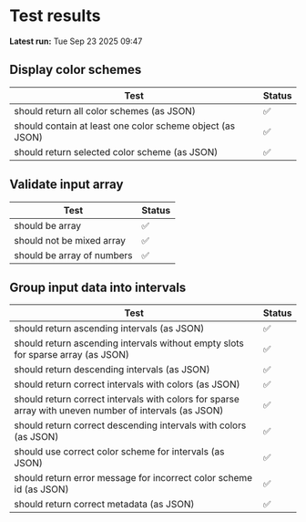 # Test results
**Latest run:** Tue Sep 23 2025 09:47

## Display color schemes

| Test | Status |
 |---|---|
| should return all color schemes (as JSON) | ✅ |
| should contain at least one color scheme object (as JSON) | ✅ |
| should return selected color scheme (as JSON) | ✅ |


## Validate input array

| Test | Status |
 |---|---|
| should be array | ✅ |
| should not be mixed array | ✅ |
| should be array of numbers | ✅ |


## Group input data into intervals

| Test | Status |
 |---|---|
| should return ascending intervals (as JSON) | ✅ |
| should return ascending intervals without empty slots for sparse array (as JSON) | ✅ |
| should return descending intervals (as JSON) | ✅ |
| should return correct intervals with colors (as JSON) | ✅ |
| should return correct intervals with colors for sparse array with uneven number of intervals (as JSON) | ✅ |
| should return correct descending intervals with colors (as JSON) | ✅ |
| should use correct color scheme for intervals (as JSON) | ✅ |
| should return error message for incorrect color scheme id (as JSON) | ✅ |
| should return correct metadata (as JSON) | ✅ |
